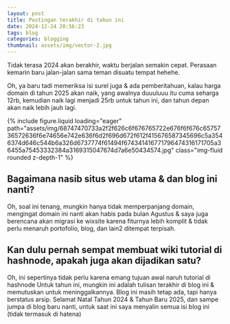 ```yaml
---
layout: post
title: Postingan terakhir di tahun ini
date: 2024-12-24 20:56:23
tags: blog
categories: blogging
thumbnail: assets/img/vector-2.jpg
---
```


Tidak terasa 2024 akan berakhir, waktu berjalan semakin cepat. Perasaan kemarin baru jalan-jalan sama teman disuatu tempat hehehe.

Oh, ya baru tadi memeriksa isi surel juga & ada pemberitahuan, kalau harga domain di tahun 2025 akan naik, yang awalnya duuuluuu itu cuma seharga 12rb, kemudian naik lagi menjadi 25rb untuk tahun ini, dan tahun depan akan naik lebih jauh lagi.

<div class="row mt-3">
    <div class="col-sm mt-3 mt-md-0">
        {% include figure.liquid loading="eager" path="assets/img/68747470733a2f2f626c6f676765722e676f6f676c6575736572636f6e74656e742e636f6d2f696d672f612f415676587345696c5a3546374d646c544b6a326d6737774f61494f674341416771796474316171705a36455a75453332384a3169315047674d7a6e50434574.jpg" class="img-fluid rounded z-depth-1" %}
    </div>
</div>

## Bagaimana nasib situs web utama & dan blog ini nanti?
Oh, soal ini tenang, mungkin hanya tidak memperpanjang domain, mengingat domain ini nanti akan habis pada bulan Agustus & saya juga berencana akan migrasi ke wixsite karena fiturnya lebih komplit & tidak perlu menaruh portofolio, blog, dan lain2 ditempat terpisah.

## Kan dulu pernah sempat membuat wiki tutorial di hashnode, apakah juga akan dijadikan satu?
Oh, ini sepertinya tidak perlu karena emang tujuan awal naruh tutorial di hashnode
Untuk tahun ini, mungkin ini adalah tulisan terakhir di blog ini & memutuskan untuk meninggalkannya. Blog ini masih tetap ada, tapi hanya berstatus arsip.
Selamat Natal Tahun 2024 & Tahun Baru 2025, dan sampe jumpa di blog baru nanti, untuk saat ini saya menyalin semua isi blog ini (tidak termasuk di hatena)

